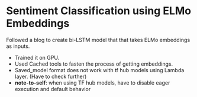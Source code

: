# Sentiment Classification using ELMo Embeddings

Followed a blog to create bi-LSTM model that that takes ELMo embeddings as inputs.
-   Trained it on GPU. 
-   Used Cached tools to fasten the process of getting embeddings.
-   Saved_model format does not work with tf hub models using Lambda layer. (Have to check further)
-   __note-to-self__: when using TF hub models, have to disable eager execution and default behavior
